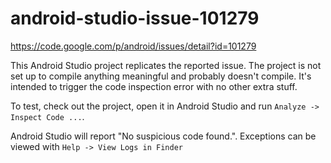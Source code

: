 # android-studio-issue-101279

https://code.google.com/p/android/issues/detail?id=101279

This Android Studio project replicates the reported issue. The project is not set up to compile
anything meaningful and probably doesn't compile. It's intended to trigger the code inspection
error with no other extra stuff.

To test, check out the project, open it in Android Studio and run `Analyze -> Inspect Code ...`.

Android Studio will report "No suspicious code found.". Exceptions can be viewed
with `Help -> View Logs in Finder`
